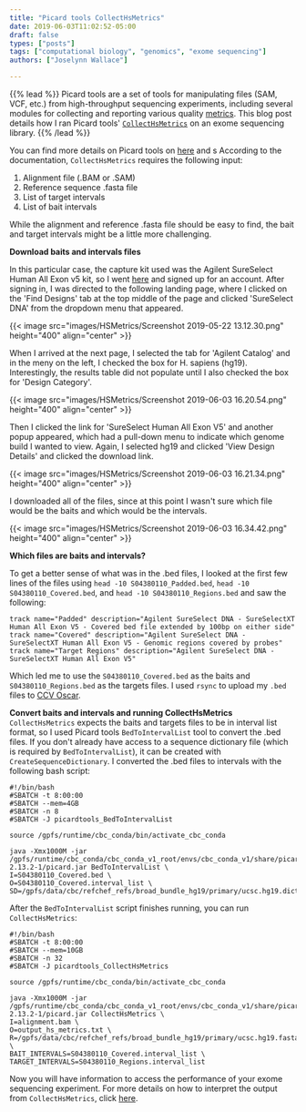 ```yaml
---
title: "Picard tools CollectHsMetrics"
date: 2019-06-03T11:02:52-05:00
draft: false
types: ["posts"]
tags: ["computational biology", "genomics", "exome sequencing"] 
authors: ["Joselynn Wallace"]

---
```


{{% lead %}}
Picard tools are a set of tools for manipulating files (SAM, VCF, etc.) from high-throughput sequencing experiments, including several modules for collecting and reporting various quality [metrics](http://broadinstitute.github.io/picard/picard-metric-definitions.html). This blog post details how I ran Picard tools' [`CollectHsMetrics`](https://broadinstitute.github.io/picard/command-line-overview.html#CollectHsMetrics) on an exome sequencing library.
{{% /lead %}}

You can find more details on Picard tools on [here](https://github.com/broadinstitute/picard) and s According to the documentation, `CollectHsMetrics` requires the following input: <br />

1. Alignment file (.BAM or .SAM)
2. Reference sequence .fasta file
3. List of target intervals
4. List of bait intervals<br />

While the alignment and reference .fasta file should be easy to find, the bait and target intervals might be a little more challenging. 

**Download baits and intervals files**

In this particular case, the capture kit used was the Agilent SureSelect Human All Exon v5 kit, so I went [here](https://earray.chem.agilent.com/suredesign/index.htm) and signed up for an account. After signing in, I was directed to the following landing page, where I clicked on the 'Find Designs' tab at the top middle of the page and clicked 'SureSelect DNA' from the dropdown menu that appeared. 

{{< image src="images⁩/HSMetrics⁩/Screenshot 2019-05-22 13.12.30.png" height="400" align="center" >}}

When I arrived at the next page, I selected the tab for 'Agilent Catalog' and in the meny on the left, I checked the box for H. sapiens (hg19). Interestingly, the results table did not populate until I also checked the box for 'Design Category'. 

{{< image src="images⁩/HSMetrics⁩/Screenshot 2019-06-03 16.20.54.png" height="400" align="center" >}}

Then I clicked the link for 'SureSelect Human All Exon V5' and another popup appeared, which had a pull-down menu to indicate which genome build I wanted to view. Again, I selected hg19 and clicked 'View Design Details' and clicked the download link. 

{{< image src="images⁩/HSMetrics⁩/Screenshot 2019-06-03 16.21.34.png" height="400" align="center" >}}

I downloaded all of the files, since at this point I wasn't sure which file would be the baits and which would be the intervals. 

{{< image src="images⁩/HSMetrics⁩/Screenshot 2019-06-03 16.34.42.png" height="400" align="center" >}}

**Which files are baits and intervals?**

To get a better sense of what was in the .bed files, I looked at the first few lines of the files using `head -10 S04380110_Padded.bed`, `head -10 S04380110_Covered.bed`, and `head -10 S04380110_Regions.bed` and saw the following:

`track name="Padded" description="Agilent SureSelect DNA - SureSelectXT Human All Exon V5 - Covered bed file extended by 100bp on either side"`
`track name="Covered" description="Agilent SureSelect DNA - SureSelectXT Human All Exon V5 - Genomic regions covered by probes" `
`track name="Target Regions" description="Agilent SureSelect DNA - SureSelectXT Human All Exon V5"`

Which led me to use the `S04380110_Covered.bed` as the baits and `S04380110_Regions.bed` as the targets files. I used `rsync` to upload my `.bed` files to [CCV Oscar](https://docs.ccv.brown.edu/oscar/).

**Convert baits and intervals and running CollectHsMetrics**
`CollectHsMetrics` expects the baits and targets files to be in interval list format, so I used Picard tools `BedToIntervalList` tool to convert the .bed files. If you don't already have access to a sequence dictionary file (which is required by `BedToIntervalList`), it can be created with `CreateSequenceDictionary`. I converted the .bed files to intervals with the following bash script: 

```
#!/bin/bash
#SBATCH -t 8:00:00
#SBATCH --mem=4GB
#SBATCH -n 8
#SBATCH -J picardtools_BedToIntervalList

source /gpfs/runtime/cbc_conda/bin/activate_cbc_conda

java -Xmx1000M -jar /gpfs/runtime/cbc_conda/cbc_conda_v1_root/envs/cbc_conda_v1/share/picard-2.13.2-1/picard.jar BedToIntervalList \
I=S04380110_Covered.bed \
O=S04380110_Covered.interval_list \
SD=/gpfs/data/cbc/refchef_refs/broad_bundle_hg19/primary/ucsc.hg19.dict 
```

After the `BedToIntervalList` script finishes running, you can run `CollectHsMetrics`:

```
#!/bin/bash
#SBATCH -t 8:00:00
#SBATCH --mem=10GB
#SBATCH -n 32
#SBATCH -J picardtools_CollectHsMetrics

source /gpfs/runtime/cbc_conda/bin/activate_cbc_conda

java -Xmx1000M -jar /gpfs/runtime/cbc_conda/cbc_conda_v1_root/envs/cbc_conda_v1/share/picard-2.13.2-1/picard.jar CollectHsMetrics \
I=alignment.bam \
O=output_hs_metrics.txt \
R=/gpfs/data/cbc/refchef_refs/broad_bundle_hg19/primary/ucsc.hg19.fasta \
BAIT_INTERVALS=S04380110_Covered.interval_list \
TARGET_INTERVALS=S04380110_Regions.interval_list 

```
Now you will have information to access the performance of your exome sequencing experiment. For more details on how to interpret the output from `CollectHsMetrics`, click [here](http://broadinstitute.github.io/picard/picard-metric-definitions.html#HsMetrics).
